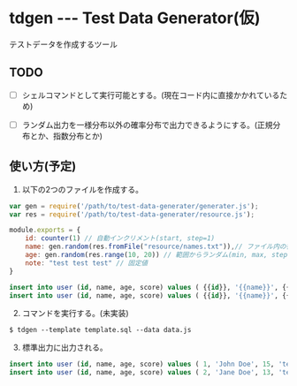 # tdgen --- Test Data Generator(仮)
テストデータを作成するツール

## TODO
- [ ] シェルコマンドとして実行可能とする。(現在コード内に直接かかれているため)
- [ ] ランダム出力を一様分布以外の確率分布で出力できるようにする。(正規分布とか、指数分布とか)


## 使い方(予定)
1. 以下の2つのファイルを作成する。

``` javascript:data.js
var gen = require('/path/to/test-data-generater/generater.js');
var res = require('/path/to/test-data-generater/resource.js');

module.exports = {
    id: counter(1) // 自動インクリメント(start, step=1)
    name: gen.random(res.fromFile("resource/names.txt")),// ファイル内の行からランダム出力
    age: gen.random(res.range(10, 20)) // 範囲からランダム(min, max, step=1)
    note: "test test test" // 固定値
}
```

``` sql:template.sql
insert into user (id, name, age, score) values ( {{id}}, '{{name}}', {{age}}, '{{note}}' );
insert into user (id, name, age, score) values ( {{id}}, '{{name}}', {{age}}, '{{note}}' );
```

2. コマンドを実行する。(未実装)

``` shell
$ tdgen --template template.sql --data data.js
```

3. 標準出力に出力される。

``` sql
insert into user (id, name, age, score) values ( 1, 'John Doe', 15, 'test test test');
insert into user (id, name, age, score) values ( 2, 'Jane Doe', 13, 'test test test');
```

